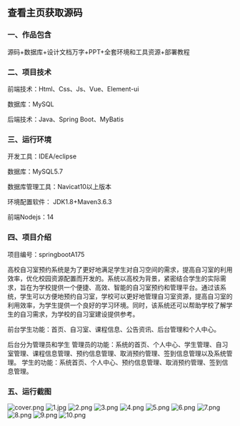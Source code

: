  
## 查看主页获取源码


### 一、作品包含

源码+数据库+设计文档万字+PPT+全套环境和工具资源+部署教程

### 二、项目技术

前端技术：Html、Css、Js、Vue、Element-ui

数据库：MySQL

后端技术：Java、Spring Boot、MyBatis

  

### 三、运行环境

开发工具：IDEA/eclipse

数据库：MySQL5.7

数据库管理工具：Navicat10以上版本

环境配置软件： JDK1.8+Maven3.6.3

前端Nodejs：14


### 四、项目介绍
项目编号：springbootA175

高校自习室预约系统是为了更好地满足学生对自习空间的需求，提高自习室的利用效率，优化校园资源配置而开发的。系统以高校为背景，紧密结合学生的实际需求，旨在为学校提供一个便捷、高效、智能的自习室预约和管理平台。通过该系统，学生可以方便地预约自习室，学校可以更好地管理自习室资源，提高自习室的利用效率，为学生提供一个良好的学习环境。同时，该系统还可以帮助学校了解学生的自习需求，为学校的自习室建设提供参考。

前台学生功能：首页、自习室、课程信息、公告资讯、后台管理和个人中心。

后台分为管理员和学生
管理员的功能：系统的首页、个人中心、学生管理、自习室管理、课程信息管理、预约信息管理、取消预约管理、签到信息管理以及系统管理。
学生的功能：系统首页、个人中心、预约信息管理、取消预约管理、签到信息管理。

### 五、运行截图

![cover.png](./cover.png)
![1.jpg](./1.jpg)
![2.png](./2.png)
![3.png](./3.png)
![4.png](./4.png)
![5.png](./5.png)
![6.png](./6.png)
![7.png](./7.png)
![8.png](./8.png)
![9.png](./9.png)
![10.png](./10.png)




  
